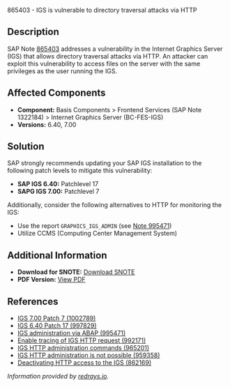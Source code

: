 865403 - IGS is vulnerable to directory traversal attacks via HTTP

## Description

SAP Note [865403](https://me.sap.com/notes/865403) addresses a vulnerability in the Internet Graphics Server (IGS) that allows directory traversal attacks via HTTP. An attacker can exploit this vulnerability to access files on the server with the same privileges as the user running the IGS.

## Affected Components

- **Component:** Basis Components > Frontend Services (SAP Note 1322184) > Internet Graphics Server (BC-FES-IGS)
- **Versions:** 6.40, 7.00

## Solution

SAP strongly recommends updating your SAP IGS installation to the following patch levels to mitigate this vulnerability:

- **SAP IGS 6.40:** Patchlevel 17
- **SAPG IGS 7.00:** Patchlevel 7

Additionally, consider the following alternatives to HTTP for monitoring the IGS:

- Use the report `GRAPHICS_IGS_ADMIN` (see [Note 995471](https://me.sap.com/notes/995471))
- Utilize CCMS (Computing Center Management System)

## Additional Information

- **Download for SNOTE:** [Download SNOTE](https://notesdownloads.sap.com/note/0040000015927412017)
- **PDF Version:** [View PDF](https://userapps.support.sap.com/sap/support/sfm/notes/print/0000865403?language=en-US&token=4E62C91DCA35E4DD5D43FCE0E507C14C)

## References

- [IGS 7.00 Patch 7 (1002789)](https://me.sap.com/notes/1002789)
- [IGS 6.40 Patch 17 (997829)](https://me.sap.com/notes/997829)
- [IGS administration via ABAP (995471)](https://me.sap.com/notes/995471)
- [Enable tracing of IGS HTTP request (992171)](https://me.sap.com/notes/992171)
- [IGS HTTP administration commands (965201)](https://me.sap.com/notes/965201)
- [IGS HTTP administration is not possible (959358)](https://me.sap.com/notes/959358)
- [Deactivating HTTP access to the IGS (862169)](https://me.sap.com/notes/862169)

*Information provided by [redrays.io](https://redrays.io).*